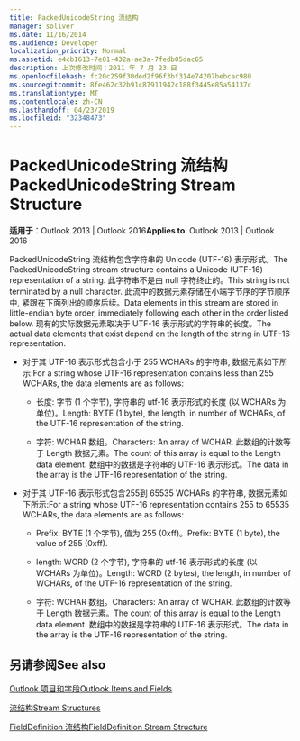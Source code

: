 ```yaml
---
title: PackedUnicodeString 流结构
manager: soliver
ms.date: 11/16/2014
ms.audience: Developer
localization_priority: Normal
ms.assetid: e4cb1613-7e81-432a-ae3a-7fedb05dac65
description: 上次修改时间：2011 年 7 月 23 日
ms.openlocfilehash: fc20c259f30ded2f96f3bf314e74207bebcac980
ms.sourcegitcommit: 8fe462c32b91c87911942c188f3445e85a54137c
ms.translationtype: MT
ms.contentlocale: zh-CN
ms.lasthandoff: 04/23/2019
ms.locfileid: "32348473"
---
```

# <a name="packedunicodestring-stream-structure"></a><span data-ttu-id="34273-103">PackedUnicodeString 流结构</span><span class="sxs-lookup"><span data-stu-id="34273-103">PackedUnicodeString Stream Structure</span></span>

  
  
<span data-ttu-id="34273-104">**适用于**：Outlook 2013 | Outlook 2016</span><span class="sxs-lookup"><span data-stu-id="34273-104">**Applies to**: Outlook 2013 | Outlook 2016</span></span> 
  
<span data-ttu-id="34273-105">PackedUnicodeString 流结构包含字符串的 Unicode (UTF-16) 表示形式。</span><span class="sxs-lookup"><span data-stu-id="34273-105">The PackedUnicodeString stream structure contains a Unicode (UTF-16) representation of a string.</span></span> <span data-ttu-id="34273-106">此字符串不是由 null 字符终止的。</span><span class="sxs-lookup"><span data-stu-id="34273-106">This string is not terminated by a null character.</span></span> <span data-ttu-id="34273-107">此流中的数据元素存储在小端字节序的字节顺序中, 紧跟在下面列出的顺序后续。</span><span class="sxs-lookup"><span data-stu-id="34273-107">Data elements in this stream are stored in little-endian byte order, immediately following each other in the order listed below.</span></span> <span data-ttu-id="34273-108">现有的实际数据元素取决于 UTF-16 表示形式的字符串的长度。</span><span class="sxs-lookup"><span data-stu-id="34273-108">The actual data elements that exist depend on the length of the string in UTF-16 representation.</span></span>
  
- <span data-ttu-id="34273-109">对于其 UTF-16 表示形式包含小于 255 WCHARs 的字符串, 数据元素如下所示:</span><span class="sxs-lookup"><span data-stu-id="34273-109">For a string whose UTF-16 representation contains less than 255 WCHARs, the data elements are as follows:</span></span>
    
  - <span data-ttu-id="34273-110">长度: 字节 (1 个字节), 字符串的 utf-16 表示形式的长度 (以 WCHARs 为单位)。</span><span class="sxs-lookup"><span data-stu-id="34273-110">Length: BYTE (1 byte), the length, in number of WCHARs, of the UTF-16 representation of the string.</span></span>
    
  - <span data-ttu-id="34273-111">字符: WCHAR 数组。</span><span class="sxs-lookup"><span data-stu-id="34273-111">Characters: An array of WCHAR.</span></span> <span data-ttu-id="34273-112">此数组的计数等于 Length 数据元素。</span><span class="sxs-lookup"><span data-stu-id="34273-112">The count of this array is equal to the Length data element.</span></span> <span data-ttu-id="34273-113">数组中的数据是字符串的 UTF-16 表示形式。</span><span class="sxs-lookup"><span data-stu-id="34273-113">The data in the array is the UTF-16 representation of the string.</span></span>
    
- <span data-ttu-id="34273-114">对于其 UTF-16 表示形式包含255到 65535 WCHARs 的字符串, 数据元素如下所示:</span><span class="sxs-lookup"><span data-stu-id="34273-114">For a string whose UTF-16 representation contains 255 to 65535 WCHARs, the data elements are as follows:</span></span>
    
  - <span data-ttu-id="34273-115">Prefix: BYTE (1 个字节), 值为 255 (0xff)。</span><span class="sxs-lookup"><span data-stu-id="34273-115">Prefix: BYTE (1 byte), the value of 255 (0xff).</span></span>
    
  - <span data-ttu-id="34273-116">length: WORD (2 个字节), 字符串的 utf-16 表示形式的长度 (以 WCHARs 为单位)。</span><span class="sxs-lookup"><span data-stu-id="34273-116">Length: WORD (2 bytes), the length, in number of WCHARs, of the UTF-16 representation of the string.</span></span>
    
  - <span data-ttu-id="34273-117">字符: WCHAR 数组。</span><span class="sxs-lookup"><span data-stu-id="34273-117">Characters: An array of WCHAR.</span></span> <span data-ttu-id="34273-118">此数组的计数等于 Length 数据元素。</span><span class="sxs-lookup"><span data-stu-id="34273-118">The count of this array is equal to the Length data element.</span></span> <span data-ttu-id="34273-119">数组中的数据是字符串的 UTF-16 表示形式。</span><span class="sxs-lookup"><span data-stu-id="34273-119">The data in the array is the UTF-16 representation of the string.</span></span>
    
## <a name="see-also"></a><span data-ttu-id="34273-120">另请参阅</span><span class="sxs-lookup"><span data-stu-id="34273-120">See also</span></span>



[<span data-ttu-id="34273-121">Outlook 项目和字段</span><span class="sxs-lookup"><span data-stu-id="34273-121">Outlook Items and Fields</span></span>](outlook-items-and-fields.md)
  
[<span data-ttu-id="34273-122">流结构</span><span class="sxs-lookup"><span data-stu-id="34273-122">Stream Structures</span></span>](stream-structures.md)
  
[<span data-ttu-id="34273-123">FieldDefinition 流结构</span><span class="sxs-lookup"><span data-stu-id="34273-123">FieldDefinition Stream Structure</span></span>](fielddefinition-stream-structure.md)

